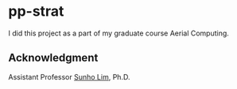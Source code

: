 # pp-strat
I did this project as a part of my graduate course Aerial Computing.

## Acknowledgment
Assistant Professor [Sunho Lim](https://www.depts.ttu.edu/cs/faculty/sunho_lim/index.php), Ph.D. 
